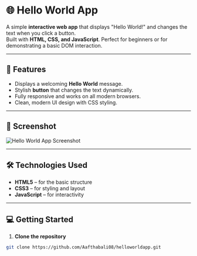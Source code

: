 # 🌐 Hello World App

A simple **interactive web app** that displays "Hello World!" and changes the text when you click a button.  
Built with **HTML, CSS, and JavaScript**. Perfect for beginners or for demonstrating a basic DOM interaction.

---

## 🚀 Features

- Displays a welcoming **Hello World** message.
- Stylish **button** that changes the text dynamically.
- Fully responsive and works on all modern browsers.
- Clean, modern UI design with CSS styling.

---

## 🎨 Screenshot

![Hello World App Screenshot](https://via.placeholder.com/600x400?text=Hello+World+App+Screenshot)

---

## 🛠️ Technologies Used

- **HTML5** – for the basic structure  
- **CSS3** – for styling and layout  
- **JavaScript** – for interactivity  

---

## 💻 Getting Started

1. **Clone the repository**  
```bash
git clone https://github.com/Aafthabali08/helloworldapp.git
